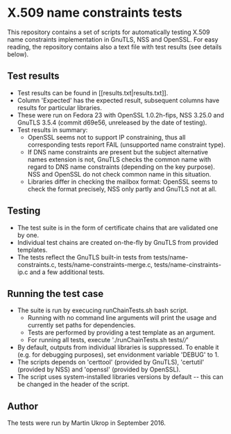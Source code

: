 X.509 name constraints tests
============================

This repository contains a set of scripts for automatically testing X.509 name constraints implementation in GnuTLS, NSS and OpenSSL. For easy reading, the repository contains also a text file with test results (see details below).

## Test results

* Test results can be found in [[results.txt|results.txt]].
* Column 'Expected' has the expected result, subsequent columns have results for particular libraries.
* These were run on Fedora 23 with OpenSSL 1.0.2h-fips, NSS 3.25.0 and GnuTLS 3.5.4 (commit d69e56, unreleased by the date of testing).
* Test results in summary:
  * OpenSSL seems not to support IP constraining, thus all corresponding tests report FAIL (unsupported name constraint type).
  * If DNS name constraints are present but the subject alternative names extension is not, GnuTLS checks the common name with regard to DNS name constraints (depending on the key purpose). NSS and OpenSSL do not check common name in this situation.
  * Libraries differ in checking the mailbox format: OpenSSL seems to check the format precisely, NSS only partly and GnuTLS not at all.

## Testing

* The test suite is in the form of certificate chains that are validated one by one.
* Individual test chains are created on-the-fly by GnuTLS from provided templates.
* The tests reflect the GnuTLS built-in tests from tests/name-constraints.c, tests/name-constraints-merge.c, tests/name-cinstraints-ip.c and a few additional tests.

## Running the test case

* The suite is run by execucing runChainTests.sh bash script.
  * Running with no command line arguments will print the usage and currently set paths for dependencies.
  * Tests are performed by providing a test template as an argument.
  * For running all tests, execute './runChainTests.sh tests/*/*'
* By default, outputs from individual libraries is suppressed. To enable it (e.g. for debugging purposes), set envidonment variable 'DEBUG' to 1.
* The scripts depends on 'certtool' (provided by GnuTLS), 'certutil' (provided by NSS) and 'openssl' (provided by OpenSSL).
* The script uses system-installed libraries versions by default -- this can be changed in the header of the script.

## Author

The tests were run by Martin Ukrop in September 2016.
